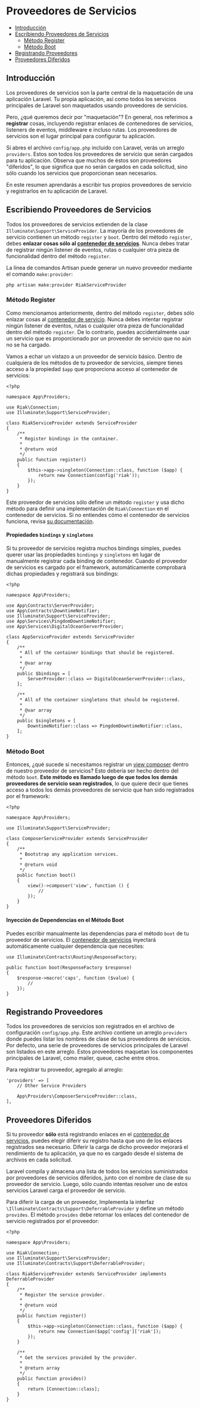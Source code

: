 # Proveedores de Servicios

- [Introducción](#introduction)
- [Escribiendo Proveedores de Servicios](#writing-service-providers)
    - [Método Register](#the-register-method)
    - [Método Boot](#the-boot-method)
- [Registrando Proveedores](#registering-providers)
- [Proveedores Diferidos](#deferred-providers)

<a name="introduction"></a>
## Introducción

Los proveedores de servicios son la parte central de la maquetación de una aplicación Laravel. Tu propia aplicación, así como todos los servicios principales de Laravel son maquetados usando proveedores de servicios.

Pero, ¿qué queremos decir por "maquetación"? En general, nos referimos a **registrar** cosas, incluyendo registrar enlaces de contenedores de servicios, listeners de eventos, middleware e incluso rutas. Los proveedores de servicios son el lugar principal para configurar tu aplicación.

Si abres el archivo `config/app.php` incluido con Laravel, verás un arreglo `providers`. Estos son todos los proveedores de servicio que serán cargados para tu aplicación. Observa que muchos de éstos son proveedores "diferidos", lo que significa que no serán cargados en cada solicitud, sino sólo cuando los servicios que proporcionan sean necesarios.

En este resumen aprendarás a escribir tus propios proveedores de servicio y registrarlos en tu aplicación de Laravel. 

<a name="writing-service-providers"></a>
## Escribiendo Proveedores de Servicios

Todos los proveedores de servicios extienden de la clase `Illuminate\Support\ServiceProvider`. La mayoría de los proveedores de servicio contienen un método `register` y `boot`. Dentro del método `register`, debes **enlazar cosas sólo al [contenedor de servicios](/docs/{{version}}/container)**. Nunca debes tratar de registrar ningún listener de eventos, rutas o cualquier otra pieza de funcionalidad dentro del método `register`.

La línea de comandos Artisan puede generar un nuevo proveedor mediante el comando `make:provider`:

    php artisan make:provider RiakServiceProvider

<a name="the-register-method"></a>
### Método Register

Como mencionamos anteriormente, dentro del método `register`, debes sólo enlazar cosas al [contenedor de servicio](/docs/{{version}}/container). Nunca debes intentar registrar ningún listener de eventos, rutas o cualquier otra pieza de funcionalidad dentro del método `register`. De lo contrario, puedes accidentalmente usar un servicio que es proporcionado por un proveedor de servicio que no aún no  se ha cargado.

Vamos a echar un vistazo a un proveedor de servicio básico. Dentro de cualquiera de los métodos de tu proveedor de servicios, siempre tienes acceso a la propiedad `$app` que proporciona acceso al contenedor de servicios:

    <?php

    namespace App\Providers;

    use Riak\Connection;
    use Illuminate\Support\ServiceProvider;

    class RiakServiceProvider extends ServiceProvider
    {
        /**
         * Register bindings in the container.
         *
         * @return void
         */
        public function register()
        {
            $this->app->singleton(Connection::class, function ($app) {
                return new Connection(config('riak'));
            });
        }
    }

Este proveedor de servicios sólo define un método `register` y usa dicho método para definir una implementación de `Riak\Connection` en el contenedor de servicios. Si no entiendes cómo el contenedor de servicios funciona, revisa [su documentación](/docs/{{version}}/container).

#### Propiedades `bindings` y `singletons`

Si tu proveedor de servicios registra muchos bindings simples, puedes querer usar las propiedades `bindings` y `singletons` en lugar de manualmente registrar cada binding de contenedor. Cuando el proveedor de servicios es cargado por el framework, automáticamente comprobará dichas propiedades y registrará sus bindings:

    <?php

    namespace App\Providers;

    use App\Contracts\ServerProvider;
    use App\Contracts\DowntimeNotifier;
    use Illuminate\Support\ServiceProvider;
    use App\Services\PingdomDowntimeNotifier;
    use App\Services\DigitalOceanServerProvider;

    class AppServiceProvider extends ServiceProvider
    {
        /**
         * All of the container bindings that should be registered.
         *
         * @var array
         */
        public $bindings = [
            ServerProvider::class => DigitalOceanServerProvider::class,
        ];

        /**
         * All of the container singletons that should be registered.
         *
         * @var array
         */
        public $singletons = [
            DowntimeNotifier::class => PingdomDowntimeNotifier::class,
        ];
    }

<a name="the-boot-method"></a>
### Método Boot

Entonces, ¿qué sucede si necesitamos registrar un [view composer](/docs/{{version}}/views#view-composers) dentro de nuestro proveedor de servicios? Esto debería ser hecho dentro del método `boot`. **Este método es llamado luego de que todos los demás proveedores de servicio sean registrados**, lo que quiere decir que tienes acceso a todos los demás proveedores de servicio que han sido registrados por el framework:

    <?php

    namespace App\Providers;

    use Illuminate\Support\ServiceProvider;

    class ComposerServiceProvider extends ServiceProvider
    {
        /**
         * Bootstrap any application services.
         *
         * @return void
         */
        public function boot()
        {
            view()->composer('view', function () {
                //
            });
        }
    }

#### Inyección de Dependencias en el Método Boot

Puedes escribir manualmente las dependencias para el método `boot` de tu proveedor de servicios. El [contenedor de servicios](/docs/{{version}}/container) inyectará automáticamente cualquier dependencia que necesites:

    use Illuminate\Contracts\Routing\ResponseFactory;

    public function boot(ResponseFactory $response)
    {
        $response->macro('caps', function ($value) {
            //
        });
    }

<a name="registering-providers"></a>
## Registrando Proveedores

Todos los proveedores de servicios son registrados en el archivo de configuración `config/app.php`. Este archivo contiene un arreglo `providers` donde puedes listar los nombres de clase de tus proveedores de servicios. Por defecto, una serie de proveedores de servicios principales de Laravel son listados en este arreglo. Estos proveedores maquetan los componentes principales de Laravel, como mailer, queue, cache entre otros.

Para registrar tu proveedor, agregalo al arreglo:

    'providers' => [
        // Other Service Providers

        App\Providers\ComposerServiceProvider::class,
    ],

<a name="deferred-providers"></a>
## Proveedores Diferidos

Si tu proveedor **sólo** está registrando enlaces en el [contenedor de servicios](/docs/{{version}}/container), puedes elegir diferir su registro hasta que uno de los enlaces registrados sea necesario. Diferir la carga de dicho proveedor mejorará el rendimiento de tu aplicación, ya que no es cargado desde el sistema de archivos en cada solicitud.

Laravel compila y almacena una lista de todos los servicios suministrados por proveedores de servicios diferidos, junto con el nombre de clase de su proveedor de servicio. Luego, sólo cuando intentas resolver uno de estos servicios Laravel carga el proveedor de servicio.

Para diferir la carga de un proveedor, Implementa la interfaz `\Illuminate\Contracts\Support\DeferrableProvider` y define un método `provides`. El método `provides` debe retornar los enlaces del contenedor de servicio registrados por el proveedor:

    <?php

    namespace App\Providers;

    use Riak\Connection;
    use Illuminate\Support\ServiceProvider;
    use Illuminate\Contracts\Support\DeferrableProvider;

    class RiakServiceProvider extends ServiceProvider implements DeferrableProvider
    {
        /**
         * Register the service provider.
         *
         * @return void
         */
        public function register()
        {
            $this->app->singleton(Connection::class, function ($app) {
                return new Connection($app['config']['riak']);
            });
        }

        /**
         * Get the services provided by the provider.
         *
         * @return array
         */
        public function provides()
        {
            return [Connection::class];
        }
    }

